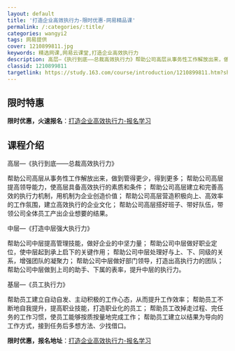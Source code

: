 ```yaml
---
layout: default
title: '打造企业高效执行力-限时优惠-网易精品课'
permalink: /:categories/:title/
categories: wangyi2
tags: 网易提供
cover: 1210899811.jpg
keywords: 精选网课,网易云课堂,打造企业高效执行力
description: 高层—《执行到底——总裁高效执行力》帮助公司高层从事务性工作解放出来，做到管得更少，得到更多；帮助公司高层提高领导能力，
classid: 1210899811
targetlink: https://study.163.com/course/introduction/1210899811.htm?share=1&shareId=1025206652&utm_campaign=share&utm_medium=iphoneShare&utm_source=&utm_u=1025206652
---
```


## 限时特惠

**限时优惠，火速报名**：[打造企业高效执行力-报名学习](https://study.163.com/course/introduction/1210899811.htm?share=1&shareId=1025206652&utm_campaign=share&utm_medium=iphoneShare&utm_source=&utm_u=1025206652)

## 课程介绍

高层—《执行到底——总裁高效执行力》



帮助公司高层从事务性工作解放出来，做到管得更少，得到更多； 帮助公司高层提高领导能力，使高层具备高效执行的素质和条件； 帮助公司高层建立和完善高效的执行力机制，用机制为企业创造价值； 帮助公司高层营造积极向上、高效率的工作氛围，建立高效执行的企业文化； 帮助公司高层搭好班子、带好队伍，带领公司全体员工产出企业想要的结果。 



中层—《打造中层强大执行力》 



帮助公司中层提高管理技能，做好企业的中坚力量； 帮助公司中层做好职业定位，使中层起到承上启下的关键作用； 帮助公司中层处理好与上、下、同级的关系，增强团队的凝聚力； 帮助公司中层做好部门领导，打造出高执行力的团队； 帮助公司中层做到上司的助手、下属的表率，提升中层的执行力。 



基层—《员工执行力》 



帮助员工建立自动自发、主动积极的工作心态，从而提升工作效率； 帮助员工不断地自我提升，提高职业技能，打造职业化的员工； 帮助员工改掉走过程、完任务的工作习惯，使员工能够按质按量地完成工作； 帮助员工建立以结果为导向的工作方式，接到任务后多想方法、少找借口。

**限时优惠，报名地址**：[打造企业高效执行力-报名学习](https://study.163.com/course/introduction/1210899811.htm?share=1&shareId=1025206652&utm_campaign=share&utm_medium=iphoneShare&utm_source=&utm_u=1025206652)

